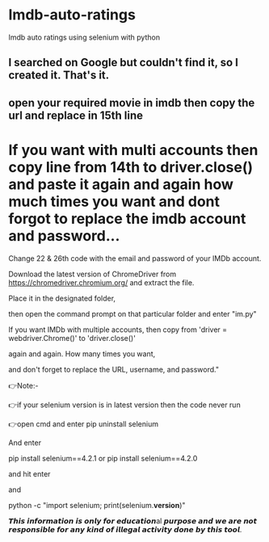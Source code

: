 # Imdb-auto-ratings
Imdb auto ratings using selenium with python

## I searched on Google but couldn't find it, so I created it. That's it.

## open your required movie in imdb then copy the url and replace in 15th line

# If you want with multi accounts then copy line from 14th to driver.close() and paste it again and again how much times you want and dont forgot to replace the imdb account and password...

Change 22 & 26th code with the email and password of your IMDb account.

Download the latest version of ChromeDriver from https://chromedriver.chromium.org/ and extract the file.

Place it in the designated folder, 

then open the command prompt on that particular folder and enter "im.py"

If you want IMDb with multiple accounts, then copy from 'driver = webdriver.Chrome()' to 'driver.close()' 

again and again. How many times you want, 

and don't forget to replace the URL, username, and password."

👉Note:-

👉if your selenium version is in latest version then 
the code never run 

👉open cmd and enter pip uninstall selenium

And enter 

pip install selenium==4.2.1
or
pip install selenium==4.2.0

and hit enter 

and 

python -c "import selenium; print(selenium.__version__)"
<to check the current version of selenium>

𝙏𝙝𝙞𝙨 𝙞𝙣𝙛𝙤𝙧𝙢𝙖𝙩𝙞𝙤𝙣 𝙞𝙨 𝙤𝙣𝙡𝙮 𝙛𝙤𝙧 𝙚𝙙𝙪𝙘𝙖𝙩𝙞𝙤𝙣al 𝙥𝙪𝙧𝙥𝙤𝙨𝙚 𝙖𝙣𝙙 𝙬𝙚 𝙖𝙧𝙚 𝙣𝙤𝙩 𝙧𝙚𝙨𝙥𝙤𝙣𝙨𝙞𝙗𝙡𝙚 𝙛𝙤𝙧 𝙖𝙣𝙮 𝙠𝙞𝙣𝙙 𝙤𝙛 𝙞𝙡𝙡𝙚𝙜𝙖𝙡 𝙖𝙘𝙩𝙞𝙫𝙞𝙩𝙮 𝙙𝙤𝙣𝙚 𝙗𝙮 𝙩𝙝𝙞𝙨 𝙩𝙤𝙤𝙡.

